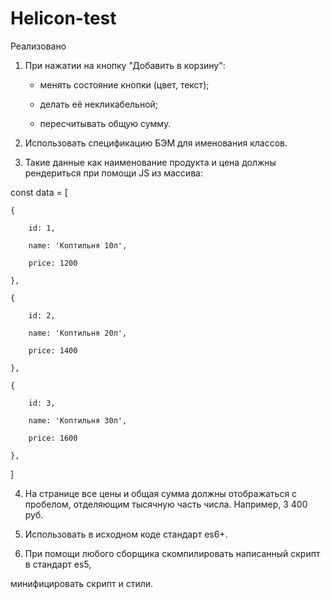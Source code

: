 # Helicon-test
Реализовано
1. При нажатии на кнопку "Добавить в корзину":

    * менять состояние кнопки (цвет, текст);

    * делать её некликабельной;

    * пересчитывать общую сумму.

 
2. Использовать спецификацию БЭМ для именования классов.

 
3. Такие данные как наименование продукта и цена должны рендериться при помощи JS из массива:

const data = [

    {

        id: 1,

        name: 'Коптильня 10л',

        price: 1200

    },

    {

        id: 2,

        name: 'Коптильня 20л',

        price: 1400

    },

    {

        id: 3,

        name: 'Коптильня 30л',

        price: 1600

    },

]

 
4. На странице все цены и общая сумма должны отображаться с пробелом, отделяющим тысячную часть числа. Например, 3 400 руб.

 
5. Использовать в исходном коде стандарт es6+.

 
6. При помощи любого сборщика скомпилировать написанный скрипт в стандарт es5, 

минифицировать скрипт и стили.
